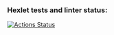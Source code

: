 ### Hexlet tests and linter status:
[![Actions Status](https://github.com/HelenOne/frontend-project-44/actions/workflows/hexlet-check.yml/badge.svg)](https://github.com/HelenOne/frontend-project-44/actions)

